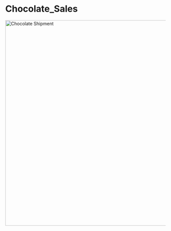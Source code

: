 # Chocolate_Sales
<img width="646" alt="Chocolate Shipment" src="https://github.com/user-attachments/assets/99c374ae-f13f-434e-9ca1-7d81f82e7667" />

